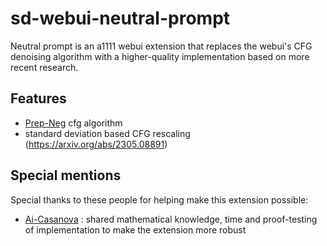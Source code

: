 # sd-webui-neutral-prompt

Neutral prompt is an a1111 webui extension that replaces the webui's CFG denoising algorithm with a higher-quality implementation based on more recent research.

## Features

- [Prep-Neg](https://perp-neg.github.io/) cfg algorithm
- standard deviation based CFG rescaling (https://arxiv.org/abs/2305.08891)

## Special mentions

Special thanks to these people for helping make this extension possible:

- [Ai-Casanova](https://github.com/AI-Casanova) : shared mathematical knowledge, time and proof-testing of implementation to make the extension more robust
